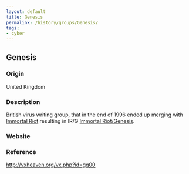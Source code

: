 ```yaml
---
layout: default
title: Genesis
permalink: /history/groups/Genesis/
tags:
- cyber
---
```


## Genesis

### Origin
United Kingdom

### Description
British virus writing group, that in the end of 1996 ended up merging with [Immortal Riot](http://vxheaven.org/vx.php?id=gi02) resulting in IR/G [Immortal Riot/Genesis](http://vxheaven.org/vx.php?id=gi05).

### Website


### Reference
http://vxheaven.org/vx.php?id=gg00
